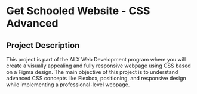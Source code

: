 # Get Schooled Website - CSS Advanced
## Project Description
This project is part of the ALX Web Development program where you will create a visually appealing and fully responsive webpage using CSS based on a Figma design. The main objective of this project is to understand advanced CSS concepts like Flexbox, positioning, and responsive design while implementing a professional-level webpage.
